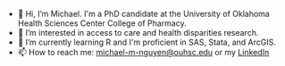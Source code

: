- 👋 Hi, I’m Michael. I'm a PhD candidate at the University of Oklahoma Health Sciences Center College of Pharmacy.
- 👀 I’m interested in access to care and health disparities research.
- 🌱 I’m currently learning R and I'm proficient in SAS, Stata, and ArcGIS.
- 📫 How to reach me: michael-m-nguyen@ouhsc.edu or my [LinkedIn](https://www.linkedin.com/in/michael-nguyen-43978464/)

<!---
mnguye17/mnguye17 is a ✨ special ✨ repository because its `README.md` (this file) appears on your GitHub profile.
You can click the Preview link to take a look at your changes.
--->
